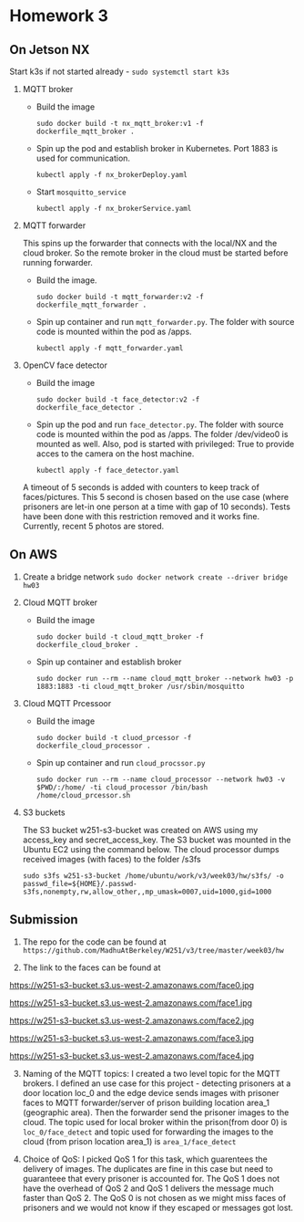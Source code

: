 # Homework 3

## On Jetson NX

Start k3s if not started already - `sudo systemctl start k3s`
 
1. MQTT broker

    * Build the image

        `sudo docker build -t nx_mqtt_broker:v1 -f dockerfile_mqtt_broker .`

    * Spin up the pod and establish broker in Kubernetes. Port 1883 is used for communication.

        `kubectl apply -f nx_brokerDeploy.yaml`
        
    * Start `mosquitto_service` 

        `kubectl apply -f nx_brokerService.yaml`    

3. MQTT forwarder

    This spins up the forwarder that connects with the local/NX and the cloud broker. So the remote broker in the cloud must be started before running forwarder.

    * Build the image. 

        `sudo docker build -t mqtt_forwarder:v2 -f dockerfile_mqtt_forwarder .`

    * Spin up container and run `mqtt_forwarder.py`. The folder with source code is mounted within the pod as /apps.

        `kubectl apply -f mqtt_forwarder.yaml`

4. OpenCV face detector

    * Build the image

        `sudo docker build -t face_detector:v2 -f dockerfile_face_detector .`

    * Spin up the pod and run `face_detector.py`. The folder with source code is mounted within the pod as /apps. The folder /dev/video0 is mounted as well. Also, pod is started with privileged: True to provide acces to the camera on the host machine.

        `kubectl apply -f face_detector.yaml`

   A timeout of 5 seconds is added with counters to keep track of faces/pictures. This 5 second is chosen based on the use case (where prisoners are let-in one person at a time with gap of 10 seconds). Tests have been done with this restriction removed and it works fine. Currently, recent 5 photos are stored.

## On AWS

1. Create a bridge network
`sudo docker network create --driver bridge hw03`

2. Cloud MQTT broker

    * Build the image

        `sudo docker build -t cloud_mqtt_broker -f dockerfile_cloud_broker .`

    * Spin up container and establish broker

        `sudo docker run --rm --name cloud_mqtt_broker --network hw03 -p 1883:1883 -ti cloud_mqtt_broker /usr/sbin/mosquitto`

3. Cloud MQTT Prcessoor

    * Build the image

        `sudo docker build -t cluod_prcessor -f dockerfile_cloud_processor .`

    * Spin up container and run `cloud_procssor.py`

        `sudo docker run --rm --name cloud_processor --network hw03 -v $PWD/:/home/ -ti cloud_processor /bin/bash /home/cloud_prcessor.sh`

4.  S3 buckets

    The S3 bucket w251-s3-bucket was created on AWS using my access_key and secret_access_key. The S3 bucket was mounted in the Ubuntu EC2 using the command below. The cloud processor dumps received images (with faces) to the folder /s3fs
    
    `sudo s3fs w251-s3-bucket /home/ubuntu/work/v3/week03/hw/s3fs/ -o passwd_file=${HOME}/.passwd-s3fs,nonempty,rw,allow_other,,mp_umask=0007,uid=1000,gid=1000`

## Submission

1. The repo for the code can be found at `https://github.com/MadhuAtBerkeley/W251/v3/tree/master/week03/hw`

2. The link to the faces can be found at 

 https://w251-s3-bucket.s3.us-west-2.amazonaws.com/face0.jpg
 
 https://w251-s3-bucket.s3.us-west-2.amazonaws.com/face1.jpg
 
 https://w251-s3-bucket.s3.us-west-2.amazonaws.com/face2.jpg
 
 https://w251-s3-bucket.s3.us-west-2.amazonaws.com/face3.jpg
 
 https://w251-s3-bucket.s3.us-west-2.amazonaws.com/face4.jpg

3. Naming of the MQTT topics: I created a two level topic for the MQTT brokers. I defined an use case for this project - detecting prisoners at a door location loc_0 and the edge device sends images with prisoner faces to MQTT forwarder/server of prison building location area_1 (geographic area). Then the forwarder send the prisoner images to the cloud.  The topic used for local broker within the prison(from door 0) is `loc_0/face_detect` and topic used for forwarding the images to the cloud (from prison location area_1) is `area_1/face_detect`

4. Choice of QoS: I picked QoS 1 for this task, which guarentees the delivery of images. The duplicates are fine in this case but need to guaranteee that every prisoner is accounted for. The QoS 1 does not have the overhead of QoS 2 and QoS 1 delivers the message much faster than QoS 2. The QoS 0 is not chosen as we might miss faces of prisoners and we would not know if they escaped or messages got lost.

